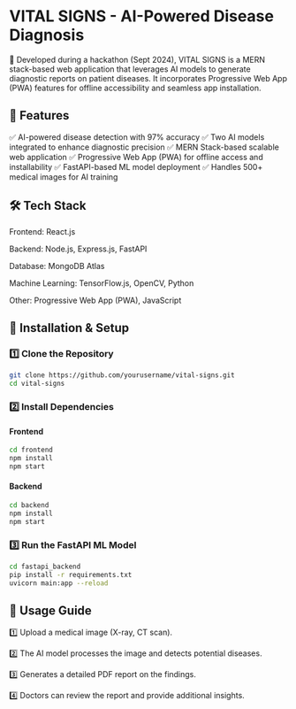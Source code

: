 
# VITAL SIGNS - AI-Powered Disease Diagnosis

🚀 Developed during a hackathon (Sept 2024), VITAL SIGNS is a MERN stack-based web application that leverages AI models to generate diagnostic reports on patient diseases. It incorporates Progressive Web App (PWA) features for offline accessibility and seamless app installation.




## 📌 Features

✅ AI-powered disease detection with 97% accuracy
✅ Two AI models integrated to enhance diagnostic precision
✅ MERN Stack-based scalable web application
✅ Progressive Web App (PWA) for offline access and installability
✅ FastAPI-based ML model deployment
✅ Handles 500+ medical images for AI training
## 🛠 Tech Stack

Frontend: React.js

Backend: Node.js, Express.js, FastAPI

Database: MongoDB Atlas

Machine Learning: TensorFlow.js, OpenCV, Python

Other: Progressive Web App (PWA), JavaScript
## 🚀 Installation & Setup



### **1️⃣ Clone the Repository**  
```bash
git clone https://github.com/yourusername/vital-signs.git
cd vital-signs
```

### **2️⃣ Install Dependencies**  
#### **Frontend**  
```bash
cd frontend
npm install
npm start
```

#### **Backend**  
```bash
cd backend
npm install
npm start
```

### **3️⃣ Run the FastAPI ML Model**  
```bash
cd fastapi_backend
pip install -r requirements.txt
uvicorn main:app --reload
```




## 📄 Usage Guide
1️⃣ Upload a medical image (X-ray, CT scan).

2️⃣ The AI model processes the image and detects potential diseases.

3️⃣ Generates a detailed PDF report on the findings.

4️⃣ Doctors can review the report and provide additional insights.
